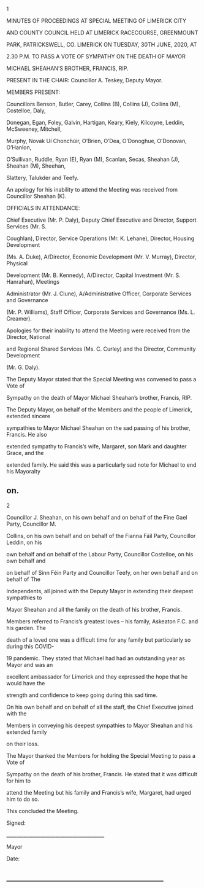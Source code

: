 1

MINUTES OF PROCEEDINGS AT SPECIAL MEETING OF LIMERICK CITY

AND COUNTY COUNCIL HELD AT LIMERICK RACECOURSE, GREENMOUNT

PARK, PATRICKSWELL, CO. LIMERICK ON TUESDAY, 30TH JUNE, 2020, AT

2.30 P.M. TO PASS A VOTE OF SYMPATHY ON THE DEATH OF MAYOR

MICHAEL SHEAHAN’S BROTHER, FRANCIS, RIP.

PRESENT IN THE CHAIR:   Councillor A. Teskey, Deputy Mayor.

MEMBERS PRESENT:

Councillors Benson, Butler, Carey, Collins (B), Collins (J), Collins (M), Costelloe, Daly,

Donegan, Egan, Foley, Galvin, Hartigan, Keary, Kiely, Kilcoyne, Leddin, McSweeney, Mitchell,

Murphy, Novak Uí Chonchúir, O’Brien, O’Dea, O’Donoghue, O’Donovan, O’Hanlon,

O’Sullivan, Ruddle, Ryan (E), Ryan (M), Scanlan, Secas, Sheahan (J), Sheahan (M), Sheehan,

Slattery, Talukder and Teefy.

An apology for his inability to attend the Meeting was received from Councillor Sheahan (K).

OFFICIALS IN ATTENDANCE:

Chief Executive (Mr. P. Daly), Deputy Chief Executive and Director, Support Services (Mr. S.

Coughlan), Director, Service Operations (Mr. K. Lehane), Director, Housing Development

(Ms. A. Duke), A/Director, Economic Development (Mr. V. Murray), Director, Physical

Development (Mr. B. Kennedy), A/Director, Capital Investment (Mr. S. Hanrahan), Meetings

Administrator (Mr. J. Clune), A/Administrative Officer, Corporate Services and Governance

(Mr. P. Williams), Staff Officer, Corporate Services and Governance (Ms. L. Creamer).

Apologies for their inability to attend the Meeting were received from the Director, National

and Regional Shared Services (Ms. C. Curley) and the Director, Community Development

(Mr. G. Daly).

The Deputy Mayor stated that the Special Meeting was convened to pass a Vote of

Sympathy on the death of Mayor Michael Sheahan’s brother, Francis, RIP.

The Deputy Mayor, on behalf of the Members and the people of Limerick, extended sincere

sympathies to Mayor Michael Sheahan on the sad passing of his brother, Francis. He also

extended sympathy to Francis’s wife, Margaret, son Mark and daughter Grace, and the

extended family. He said this was a particularly sad note for Michael to end his Mayoralty

on.
---
2

Councillor J. Sheahan, on his own behalf and on behalf of the Fine Gael Party, Councillor M.

Collins, on his own behalf and on behalf of the Fianna Fáil Party, Councillor Leddin, on his

own behalf and on behalf of the Labour Party, Councillor Costelloe, on his own behalf and

on behalf of Sinn Féin Party and Councillor Teefy, on her own behalf and on behalf of The

Independents, all joined with the Deputy Mayor in extending their deepest sympathies to

Mayor Sheahan and all the family on the death of his brother, Francis.

Members referred to Francis’s greatest loves – his family, Askeaton F.C. and his garden. The

death of a loved one was a difficult time for any family but particularly so during this COVID-

19 pandemic. They stated that Michael had had an outstanding year as Mayor and was an

excellent ambassador for Limerick and they expressed the hope that he would have the

strength and confidence to keep going during this sad time.

On his own behalf and on behalf of all the staff, the Chief Executive joined with the

Members in conveying his deepest sympathies to Mayor Sheahan and his extended family

on their loss.

The Mayor thanked the Members for holding the Special Meeting to pass a Vote of

Sympathy on the death of his brother, Francis. He stated that it was difficult for him to

attend the Meeting but his family and Francis’s wife, Margaret, had urged him to do so.

This concluded the Meeting.

Signed:

\_\_\_\_\_\_\_\_\_\_\_\_\_\_\_\_\_\_\_\_\_\_\_\_\_\_\_\_\_\_\_\_\_\_\_\_\_\_\_\_

Mayor

Date:

\_\_\_\_\_\_\_\_\_\_\_\_\_\_\_\_\_\_\_\_\_\_\_\_\_\_\_\_\_\_\_\_\_\_\_\_\_\_\_\_\_
---
